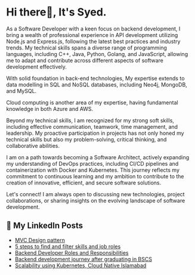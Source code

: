# Hi there👋, It's Syed.
As a Software Developer with a keen focus on backend development, I bring a wealth of professional experience in API development utilizing Node.js and Express.js, following the latest best practices and industry trends. My technical skills spans a diverse range of programming languages, including C++, Java, Python, Golang, and JavaScript, allowing me to adapt and contribute across different aspects of software development effectively.

With solid foundation in back-end technologies, My expertise extends to data modelling in SQL and NoSQL databases, including Neo4j, MongoDB, and MySQL.

Cloud computing is another area of my expertise, having fundamental knowledge in both Azure and AWS.

Beyond my technical skills, I am recognized for my strong soft skills, including effective communication, teamwork, time management, and leadership. My proactive participation in projects has not only honed my technical skills but also my problem-solving, critical thinking, and collaborative abilities.

I am on a path towards becoming a Software Architect, actively expanding my understanding of DevOps practices, including CI/CD pipelines and containerization with Docker and Kubernetes. This journey reflects my commitment to continuous learning and my ambition to contribute to the creation of innovative, efficient, and secure software solutions.

Let's connect! I am always open to discussing new technologies, project collaborations, or sharing insights on the evolving landscape of software development.

## 📄 My LinkedIn Posts
- [MVC Design pattern](https://www.linkedin.com/feed/update/urn:li:activity:7094301176866779136/)
- [5 steps to find and filter skills and job roles](https://www.linkedin.com/posts/syed-muhammad-ibtisam_5-steps-for-finding-the-right-skills-and-activity-7092051338452230144-yuZZ?utm_source=share&utm_medium=member_desktop)
- [Backend Developer Roles and Responsibilities](https://www.linkedin.com/posts/syed-muhammad-ibtisam_linkedin-backenddevelopment-codingjourney-activity-7088472751119712256-_Zh-?utm_source=share&utm_medium=member_desktop)
- [Backend development journey after graduating in BSCS](https://www.linkedin.com/posts/syed-muhammad-ibtisam_backenddevelopment-bscsalumni-fastpakistan-activity-7087053429990187008-gzwr?utm_source=share&utm_medium=member_desktop)
- [Scalability using Kubernetes, Cloud Native Islamabad](https://www.linkedin.com/posts/syed-muhammad-ibtisam_developer-kubernetes-cloud-activity-7033310648499380224-049h?utm_source=share&utm_medium=member_desktop)
